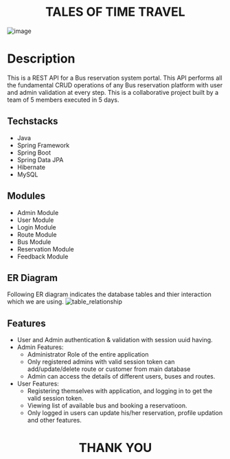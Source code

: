 <h1 align="center">TALES OF TIME TRAVEL</h1>

![image](https://user-images.githubusercontent.com/112626182/229761434-55f82bac-ee46-4924-ac45-0e6c510fffc1.png)

# Description
This is a REST API for a Bus reservation system portal. This API performs all the fundamental CRUD operations of any Bus reservation platform with user and admin validation at every step.
This is a collaborative project built by a team of 5 members executed in 5 days.


## Techstacks

- Java
- Spring Framework
- Spring Boot
- Spring Data JPA
- Hibernate
- MySQL


## Modules

- Admin Module
- User Module
- Login Module
- Route Module
- Bus Module
- Reservation Module
- Feedback Module

## ER Diagram
Following ER diagram indicates the database tables and thier interaction which we are using.
![table_relationship](https://user-images.githubusercontent.com/105231493/221415308-38211774-22db-4bac-9d98-9338a851a499.png)


## Features

* User and Admin authentication & validation with session uuid having.
* Admin Features:
    * Administrator Role of the entire application
    * Only registered admins with valid session token can add/update/delete route or customer from main database
    * Admin can access the details of different users, buses and routes.
* User Features:
    * Registering themselves with application, and logging in to get the valid session token.
    * Viewing list of available bus and booking a reservatioon.
    * Only logged in users can update his/her reservation, profile updation and other features.

<h1 align="center">THANK YOU</h1>
